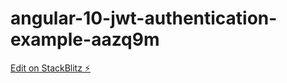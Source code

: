 # angular-10-jwt-authentication-example-aazq9m

[Edit on StackBlitz ⚡️](https://stackblitz.com/edit/angular-10-jwt-authentication-example-fjmbah)